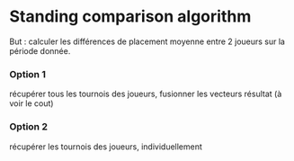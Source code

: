 # Standing comparison algorithm
But : calculer les différences de placement moyenne entre 2 joueurs sur la période donnée.

### Option 1
récupérer tous les tournois des joueurs, fusionner les vecteurs résultat (à voir le cout)  

### Option 2
récupérer les tournois des joueurs, individuellement  